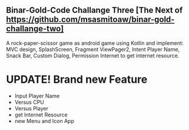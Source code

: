 ## Binar-Gold-Code Challange Three [The Next of https://github.com/msasmitoaw/binar-gold-challange-two]
A rock-paper-scissor game as android game using Kotlin and implement:
MVC design, SplashScreen, Fragment ViewPager2, Intent Player Name, Snack Bar, Custom Dialog, Permission Internet to get internet resource.

# UPDATE! Brand new Feature
- Input Player Name
- Versus CPU
- Versus Player
- get Internet Resource
- new Menu and Icon App
